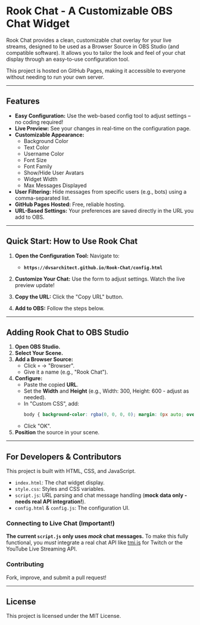 # Rook Chat - A Customizable OBS Chat Widget

Rook Chat provides a clean, customizable chat overlay for your live streams, designed to be used as a Browser Source in OBS Studio (and compatible software). It allows you to tailor the look and feel of your chat display through an easy-to-use configuration tool.

This project is hosted on GitHub Pages, making it accessible to everyone without needing to run your own server.

---

## Features

* **Easy Configuration:** Use the web-based config tool to adjust settings – no coding required!
* **Live Preview:** See your changes in real-time on the configuration page.
* **Customizable Appearance:**
    * Background Color
    * Text Color
    * Username Color
    * Font Size
    * Font Family
    * Show/Hide User Avatars
    * Widget Width
    * Max Messages Displayed
* **User Filtering:** Hide messages from specific users (e.g., bots) using a comma-separated list.
* **GitHub Pages Hosted:** Free, reliable hosting.
* **URL-Based Settings:** Your preferences are saved directly in the URL you add to OBS.

---

## Quick Start: How to Use Rook Chat

1.  **Open the Configuration Tool:** Navigate to:
    * **`https://dvsarchitect.github.io/Rook-Chat/config.html`**

2.  **Customize Your Chat:** Use the form to adjust settings. Watch the live preview update!

3.  **Copy the URL:** Click the "Copy URL" button.

4.  **Add to OBS:** Follow the steps below.

---

## Adding Rook Chat to OBS Studio

1.  **Open OBS Studio.**
2.  **Select Your Scene.**
3.  **Add a Browser Source:**
    * Click `+` -> "Browser".
    * Give it a name (e.g., "Rook Chat").
4.  **Configure:**
    * Paste the copied **URL**.
    * Set the **Width** and **Height** (e.g., Width: 300, Height: 600 - adjust as needed).
    * In "Custom CSS", add:
        ```css
        body { background-color: rgba(0, 0, 0, 0); margin: 0px auto; overflow: hidden; }
        ```
    * Click "OK".
5.  **Position** the source in your scene.

---

## For Developers & Contributors

This project is built with HTML, CSS, and JavaScript.

* `index.html`: The chat widget display.
* `style.css`: Styles and CSS variables.
* `script.js`: URL parsing and chat message handling (**mock data only - needs real API integration!**).
* `config.html` & `config.js`: The configuration UI.

### **Connecting to Live Chat (Important!)**

**The current `script.js` only uses *mock* chat messages.** To make this fully functional, you *must* integrate a real chat API like [tmi.js](https://tmijs.com/) for Twitch or the YouTube Live Streaming API.

### **Contributing**

Fork, improve, and submit a pull request!

---

## License

This project is licensed under the MIT License.